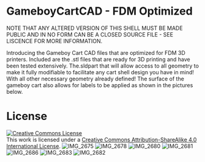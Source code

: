 # GameboyCartCAD - FDM Optimized
NOTE THAT ANY ALTERED VERSION OF THIS SHELL MUST BE MADE PUBLIC AND IN NO FORM CAN BE A CLOSED SOURCE FILE - SEE LISCENCE FOR MORE INFORMATION. 

Introducing the Gameboy Cart CAD files that are optimized for FDM 3D printers. Included are the .stl files that are ready for 3D printing and have been tested extensively.  The.sldpart that will allow access to all geometry to make it fully modifiable to facilitate any cart shell design you have in mind!  With all other necessary geometry already defined! The surface of the gameboy cart also allows for labels to be applied as shown in the pictures below.
# License
<a rel="license" href="http://creativecommons.org/licenses/by-sa/4.0/"><img alt="Creative Commons License" style="border-width:0" src="https://i.creativecommons.org/l/by-sa/4.0/88x31.png" /></a><br />This work is licensed under a <a rel="license" href="http://creativecommons.org/licenses/by-sa/4.0/">Creative Commons Attribution-ShareAlike 4.0 International License</a>.
![IMG_2675](https://github.com/PizzaHandhelds/GameboyCartCAD/assets/141514112/5d4ca04f-8d84-4f2c-8df8-508da48ccfe6)
![IMG_2678](https://github.com/PizzaHandhelds/GameboyCartCAD/assets/141514112/21499dd0-db47-48aa-83aa-57702ed675d5)
![IMG_2680](https://github.com/PizzaHandhelds/GameboyCartCAD/assets/141514112/7f4faa6e-061c-4ae6-93e1-484fddd7f7a1)
![IMG_2681](https://github.com/PizzaHandhelds/GameboyCartCAD/assets/141514112/9fc1b52b-3a49-462b-8764-64b70c3097ad)
![IMG_2686](https://github.com/PizzaHandhelds/GameboyCartCAD/assets/141514112/df65a98c-f88f-4f37-8d9d-00c67a08c4f4)
![IMG_2683](https://github.com/PizzaHandhelds/GameboyCartCAD/assets/141514112/aef3d6f7-f278-45d2-9a39-754c77141f35)
![IMG_2682](https://github.com/PizzaHandhelds/GameboyCartCAD/assets/141514112/8c4c0b4b-b730-4d08-a6a5-86d9dff7806e)




